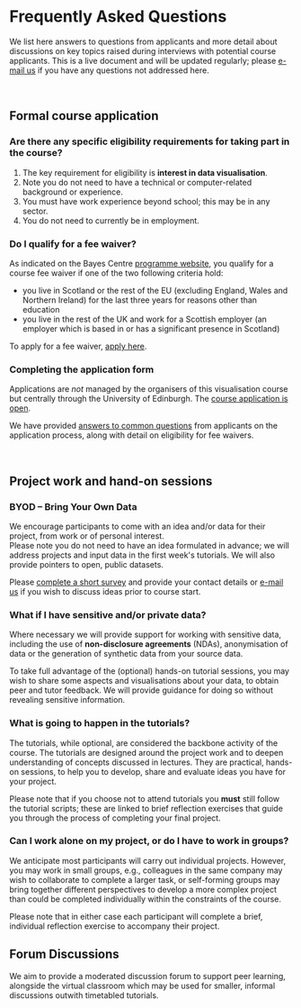 # Frequently Asked Questions

We list here answers to questions from applicants and more detail about discussions on key topics raised during interviews with potential course applicants. This is a live document and will be updated regularly; please [e-mail us](mailto:datavisonline@gmail.com) if you have any questions not addressed here. 
<p>&nbsp;</p>


## Formal course application 

### Are there any specific eligibility requirements for taking part in the course?

1. The key requirement for eligibility is __interest in data visualisation__. 
1. Note you do not need to have a technical or computer-related background or experience.
1. You must have work experience beyond school; this may be in any sector. 
1. You do not need to currently be in employment. 

### Do I qualify for a fee waiver?

As indicated on the Bayes Centre [programme website](https://www.ed.ac.uk/bayes/about-us/our-work/education/workforce-development/eligibility-funding), you qualify for a course fee waiver if one of the two following criteria hold: 
* you live in Scotland or the rest of the EU (excluding England, Wales and Northern Ireland) for the last three years for reasons other than education
* you live in the rest of the UK and work for a Scottish employer (an employer which is based in or has a significant presence in Scotland)

To apply for a fee waiver, [apply here](https://www.ed.ac.uk/bayes/about-us/our-work/education/workforce-development/funding/eligibility-for-funding).

### Completing the application form

Applications are _not_ managed by the organisers of this visualisation course but centrally through the University of Edinburgh. The [course application is open](https://www.ed.ac.uk/bayes/about-us/our-work/education/workforce-development/how-to-apply). 

We have provided [answers to common questions](how_to_apply.md) from applicants on the application process, along with detail on eligibility for fee waivers.
<p>&nbsp;</p>

## Project work and hand-on sessions

### BYOD &ndash; Bring Your Own Data 

We encourage participants to come with an idea and/or data for their project, from work or of personal interest.  
Please note you do not need to have an idea formulated in advance; we will address projects and input data in the first week's tutorials. We will also provide pointers to open, public datasets.

Please [complete a short survey](https://forms.gle/4Z6wTZkoHMsNL5Yu5) and provide your contact details or [e-mail us](mailto:datavisonline@gmail.com) if you wish to discuss ideas prior to course start. 


### What if I have sensitive and/or private data? 

Where necessary we will provide support for working with sensitive data, including the use of __non-disclosure agreements__ (NDAs), anonymisation of data or the generation of synthetic data from your source data. 

To take full advantage of the (optional) hands-on tutorial sessions, you may wish to share some aspects and visualisations about your data, to obtain peer and tutor feedback. We will provide guidance for doing so without revealing sensitive information. 

### What is going to happen in the tutorials? 

The tutorials, while optional, are considered the backbone activity of the course. The tutorials are designed around the project work and to deepen understanding of concepts discussed in lectures. They are practical, hands-on sessions, to help you to develop, share and evaluate ideas you have for your project.  

Please note that if you choose not to attend tutorials you **must** still follow the tutorial scripts; these are linked to brief reflection exercises that guide you through the process of completing your final project. 

### Can I work alone on my project, or do I have to work in groups? 

We anticipate most participants will carry out individual projects. However, you may work in small groups, e.g., colleagues in the same company may wish to collaborate to complete a larger task, or self-forming groups may bring together different perspectives to develop a more complex project than could be completed individually within the constraints of the course. 

Please note that in either case each participant will complete a brief, individual reflection exercise to accompany their project.


## Forum Discussions

We aim to provide a moderated discussion forum to support peer learning, alongside the virtual classroom which may be used for smaller, informal discussions outwith timetabled tutorials. 
<p>&nbsp;</p>
